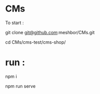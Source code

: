 # CMs

To start :

git clone git@github.com:meshbor/CMs.git

cd CMs/cms-test/cms-shop/ 
# run : 

npm i 

npm run serve
